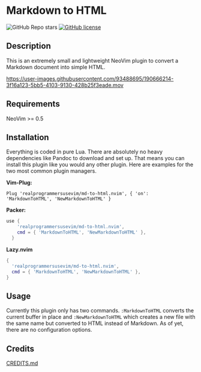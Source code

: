 # Markdown to HTML

![GitHub Repo stars](https://img.shields.io/github/stars/realprogrammersusevim/md-to-html.nvim?style=for-the-badge)
[![GitHub license](https://img.shields.io/github/license/realprogrammersusevim/md-to-html.nvim?style=for-the-badge)](https://github.com/realprogrammersusevim/md-to-html.nvim/blob/main/LICENSE)

## Description

This is an extremely small and lightweight NeoVim plugin to convert a Markdown
document into simple HTML.

https://user-images.githubusercontent.com/93488695/190666214-3f16a123-5bb5-4103-9130-428b25f3eade.mov

## Requirements

NeoVim >= 0.5

## Installation

Everything is coded in pure Lua. There are absolutely no heavy dependencies like
Pandoc to download and set up. That means you can install this plugin like you
would any other plugin. Here are examples for the two most common plugin
managers.

**Vim-Plug:**

```vim
Plug 'realprogrammersusevim/md-to-html.nvim', { 'on': 'MarkdownToHTML', 'NewMarkdownToHTML' }
```

**Packer:**

```lua
use {
    'realprogrammersusevim/md-to-html.nvim',
    cmd = { 'MarkdownToHTML', 'NewMarkdownToHTML' },
  }
```

**Lazy.nvim**

```lua
{
  'realprogrammersusevim/md-to-html.nvim',
  cmd = { 'MarkdownToHTML', 'NewMarkdownToHTML' },
}
```

## Usage

Currently this plugin only has two commands. `:MarkdownToHTML` converts the
current buffer in place and `:NewMarkdownToHTML` which creates a new file with
the same name but converted to HTML instead of Markdown. As of yet, there are no
configuration options.

## Credits

[CREDITS.md](https://github.com/realprogrammersusevim/md-to-html.nvim/blob/main/CREDITS.md)
